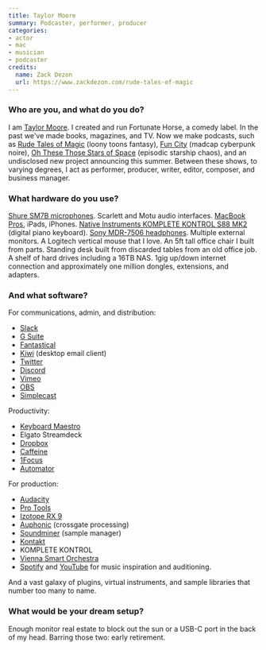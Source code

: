 ```yaml
---
title: Taylor Moore
summary: Podcaster, performer, producer
categories:
- actor
- mac
- musician
- podcaster
credits:
  name: Zack Dezon
  url: https://www.zackdezon.com/rude-tales-of-magic
---
```


### Who are you, and what do you do?

I am [Taylor Moore](https://twitter.com/taylordotbiz "Taylor's Twitter account."). I created and run Fortunate Horse, a comedy label. In the past we've made books, magazines, and TV. Now we make podcasts, such as [Rude Tales of Magic](https://www.rudetalesofmagic.com/ "A fantasy podcast.") (loony toons fantasy), [Fun City](https://funcity.ventures/ "A cyberpunk-themed podcast.") (madcap cyberpunk noire), [Oh These Those Stars of Space](https://www.patreon.com/ohthesethosestarsofspace "A space-themed podcast.") (episodic starship chaos), and an undisclosed new project announcing this summer. Between these shows, to varying degrees, I act as performer, producer, writer, editor, composer, and business manager. 

### What hardware do you use?

[Shure SM7B microphones][sm7b]. Scarlett and Motu audio interfaces. [MacBook Pros][macbook-pro], iPads, iPhones. [Native Instruments KOMPLETE KONTROL S88 MK2][komplete-kontrol-s88] (digital piano keyboard). [Sony MDR-7506 headphones][mdr-7506]. Multiple external monitors. A Logitech vertical mouse that I love. An 5ft tall office chair I built from parts. Standing desk built from discarded tables from an old office job. A shelf of hard drives including a 16TB NAS. 1gig up/down internet connection and approximately one million dongles, extensions, and adapters.

### And what software?

For communications, admin, and distribution: 

- [Slack][]
- [G Suite][g-suite]
- [Fantastical][]
- [Kiwi][kiwi.2] (desktop email client)
- [Twitter][]
- [Discord][]
- [Vimeo][]
- [OBS][obs-studio]
- [Simplecast][]

Productivity:

- [Keyboard Maestro][keyboard-maestro]
- Elgato Streamdeck
- [Dropbox][]
- [Caffeine][]
- [1Focus][]
- [Automator][]

For production:

- [Audacity][]
- [Pro Tools][pro-tools]
- [Izotope RX 9][rx]
- [Auphonic][] (crossgate processing)
- [Soundminer][] (sample manager)
- [Kontakt][]
- KOMPLETE KONTROL
- [Vienna Smart Orchestra][vienna-smart-orchestra]
- [Spotify][] and [YouTube][] for music inspiration and auditioning. 

And a vast galaxy of plugins, virtual instruments, and sample libraries that number too many to name.

### What would be your dream setup?

Enough monitor real estate to block out the sun or a USB-C port in the back of my head. Barring those two: early retirement.

[1focus]: https://apps.apple.com/us/app/1focus-app-website-blocker/id969210610 "A Mac tool to help block websites to help you focus."
[audacity]: https://sourceforge.net/projects/audacity/ "An open-source, cross-platform audio editor."
[auphonic]: https://auphonic.com/ "A service for analysing and optimising audio."
[automator]: https://en.wikipedia.org/wiki/Automator_(software) "Software included with Mac OS X for creating script-based workflows."
[caffeine]: http://lightheadsw.com/caffeine/ "A Mac menubar application to keep your computer awake."
[discord]: https://discordapp.com/ "A voice and text chat service."
[dropbox]: https://www.dropbox.com/ "Online syncing and storage."
[fantastical]: https://flexibits.com/fantastical "A calendaring app for the Mac."
[g-suite]: https://gsuite.google.com/ "A hosted solution for email, calendaring and more."
[keyboard-maestro]: http://www.keyboardmaestro.com/main/ "A macro application for the Mac."
[kiwi.2]: https://www.kiwiforgmail.com. "A desktop client for Gmail."
[komplete-kontrol-s88]: https://www.native-instruments.com/en/products/komplete/keyboards/komplete-kontrol-s88/ "A MIDI keyboard."
[kontakt]: https://www.native-instruments.com/en/products/komplete/samplers/kontakt-5/ "A large sound library."
[macbook-pro]: https://www.apple.com/macbook-pro/ "A laptop."
[mdr-7506]: https://www.amazon.com/Sony-MDR7506-Professional-Diaphragm-Headphone/dp/B000AJIF4E "Studio-quality headphones."
[obs-studio]: https://obsproject.com/ "Video recording and streaming software."
[pro-tools]: https://www.avid.com/US/products/Pro-Tools-8-Software "Audio editing and processing software."
[rx]: https://www.izotope.com/en/products/repair-and-edit/rx.html "Audio repair software."
[simplecast]: https://simplecast.com/ "A podcast hosting service."
[slack]: https://slack.com/ "A collaboration service."
[sm7b]: http://www.shure.com/americas/products/microphones/sm/sm7b-vocal-microphone "A dynamic microphone."
[soundminer]: https://store.soundminer.com/ "Mac software for managing audio files."
[spotify]: https://www.spotify.com/us/ "A music streaming service."
[twitter]: https://twitter.com/ "An online micro-blogging platform."
[vienna-smart-orchestra]: https://www.vsl.co.at/en/Smart_Orchestra "An audio tool with 140 orchestral sounds."
[vimeo]: https://vimeo.com/ "A video sharing service."
[youtube]: https://www.youtube.com/ "A web site for watching 80's TV commercials and bad mashups."
